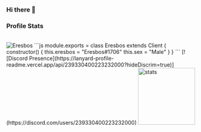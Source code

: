 ### Hi there 👋

<h3>Profile Stats</h3>
</br><img src="https://komarev.com/ghpvc/?username=ERESB0S&color=dc143c&label=Visitors&color=6182e1" alt="Eresbos"/>
```js
module.exports = class Eresbos extends Client {
  constructor() {
    this.eresbos = "Eresbos#1706"
    this.sex = "Male"
  }
}
```
[![Discord Presence](https://lanyard-profile-readme.vercel.app/api/239330400223232000?hideDiscrim=true)](https://discord.com/users/239330400223232000)
<img src="https://github-readme-stats.vercel.app/api?username=ERESB0S&count_private=true&show_icons=true&theme=dark&hide_border=true" width="%100" height="150px" alt="stats" />
